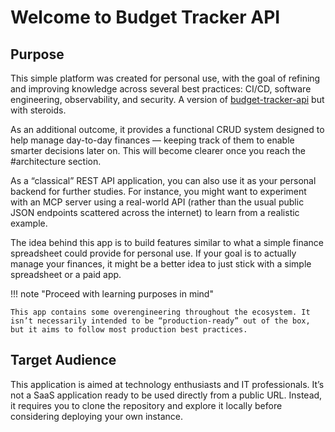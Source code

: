 # Welcome to Budget Tracker API

## Purpose

This simple platform was created for personal use, with the goal of refining and improving knowledge across several best practices: CI/CD, software engineering, observability, and security. A version of [budget-tracker-api](https://github.com/vsantos/budget-tracker-api) but with steroids.

As an additional outcome, it provides a functional CRUD system designed to help manage day-to-day finances — keeping track of them to enable smarter decisions later on. This will become clearer once you reach the #architecture section.

As a “classical” REST API application, you can also use it as your personal backend for further studies. For instance, you might want to experiment with an MCP server using a real-world API (rather than the usual public JSON endpoints scattered across the internet) to learn from a realistic example.

The idea behind this app is to build features similar to what a simple finance spreadsheet could provide for personal use. If your goal is to actually manage your finances, it might be a better idea to just stick with a simple spreadsheet or a paid app.

!!! note "Proceed with learning purposes in mind"

    This app contains some overengineering throughout the ecosystem. It isn’t necessarily intended to be “production-ready” out of the box, but it aims to follow most production best practices.

## Target Audience

This application is aimed at technology enthusiasts and IT professionals. It’s not a SaaS application ready to be used directly from a public URL. Instead, it requires you to clone the repository and explore it locally before considering deploying your own instance.

<script src="https://giscus.app/client.js"
        data-repo="vsantos/budget-tracker-api-v2-discussions"
        data-repo-id="R_kgDOQApX1g"
        data-category="General"
        data-category-id="DIC_kwDOQApX1s4CwhAe"
        data-mapping="pathname"
        data-strict="0"
        data-reactions-enabled="1"
        data-emit-metadata="0"
        data-input-position="top"
        data-theme="preferred_color_scheme"
        data-lang="en"
        crossorigin="anonymous"
        async>
</script>